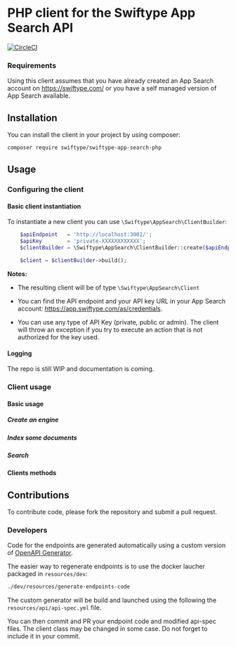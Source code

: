 # PHP client for the Swiftype App Search API

[![CircleCI](https://circleci.com/gh/swiftype/swiftype-app-search-php.svg?style=svg)](https://circleci.com/gh/swiftype/swiftype-app-search-php)

### Requirements

Using this client assumes that you have already created an App Search account on https://swiftype.com/ or you have a self managed version of App Search available.

## Installation

You can install the client in your project by using composer:

```bash
composer require swiftype/swiftype-app-search-php
```

## Usage

### Configuring the client

#### Basic client instantiation

To instantiate a new client you can use `\Swiftype\AppSearch\ClientBuilder`:

```php
    $apiEndpoint   = 'http://localhost:3002/';
    $apiKey        = 'private-XXXXXXXXXXXX';
    $clientBuilder = \Swiftype\AppSearch\ClientBuilder::create($apiEndpoint, $apiKey);

    $client = $clientBuilder->build();
```

**Notes:**

- The resulting client will be of type `\Swiftype\AppSearch\Client`

- You can find the API endpoint and your API key URL in your App Search account: https://app.swiftype.com/as/credentials.

- You can use any type of API Key (private, public or admin). The client will throw an exception if you try to execute an action that is not authorized for the key used.

#### Logging

The repo is still WIP and documentation is coming.

### Client usage

#### Basic usage

##### Create an engine

##### Index some documents

##### Search

#### Clients methods

## Contributions

To contribute code, please fork the repository and submit a pull request.

### Developers

Code for the endpoints are generated automatically using a custom version of [OpenAPI Generator](https://github.com/openapitools/openapi-generator).

The easier way to regenerate endpoints is to use the docker laucher packaged in `resources/dev`:

```bash
./dev/resources/generate-endpoints-code
```

The custom generator will be build and launched using the following the `resources/api/api-spec.yml` file.

You can then commit and PR your endpoint code and modified api-spec files.
The client class may be changed in some case. Do not forget to include it in your commit.
